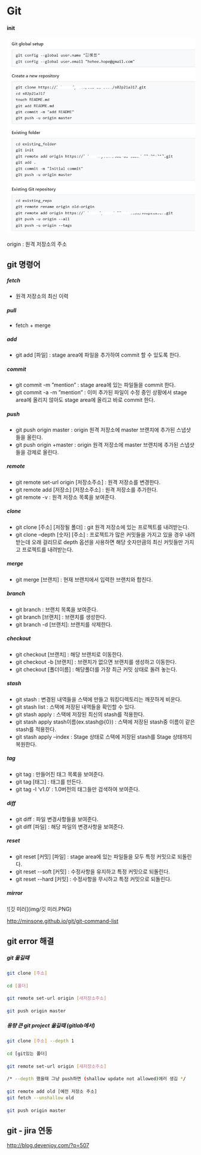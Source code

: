 # Git

#### init

![git](img/git.PNG)



origin : 원격 저장소의 주소



## git 명령어

##### fetch

- 원격 저장소의 최신 이력

##### pull

- fetch + merge

##### add

- git add [파일] : stage area에 파일을 추가하여 commit 할 수 있도록 한다.

##### commit

- git commit -m ”mention” : stage area에 있는 파일들을 commit 한다.
- git commit -a -m ”mention” : 이미 추가된 파일이 수정 중인 상황에서 stage area에 올리지 않아도 stage area에 올리고 바로 commit 한다.

##### push

- git push origin master : origin 원격 저장소에 master 브랜치에 추가된 스냅샷들을 올린다.
- git push origin +master : origin 원격 저장소에 master 브랜치에 추가된 스냅샷들을 강제로 올린다.

##### remote

- git remote set-url origin [저장소주소] : 원격 저장소를 변경한다.
- git remote add [저장소] [저장소주소] : 원격 저장소를 추가한다.
- git remote -v : 원격 저장소 목록을 보여준다.

##### clone

- git clone [주소] [저장될 폴더] : git 원격 저장소에 있는 프로젝트를 내려받는다.
- git clone –depth [숫자] [주소] : 프로젝트가 많은 커밋들을 가지고 있을 경우 내려받는데 오래 걸리므로 depth 옵션을 사용하면 해당 숫자만큼의 최신 커밋들만 가지고 프로젝트를 내려받는다.

##### merge

- git merge [브랜치] : 현재 브랜치에서 입력한 브랜치와 합친다.

##### branch

- git branch : 브랜치 목록을 보여준다.
- git branch [브랜치] : 브랜치를 생성한다.
- git branch -d [브랜치]: 브랜치를 삭제한다.

##### checkout

- git checkout [브랜치] : 해당 브랜치로 이동한다.
- git checkout -b [브랜치] : 브랜치가 없으면 브랜치를 생성하고 이동한다.
- git checkout [폴더이름] : 해당폴더를 가장 최근 커밋 상태로 돌려 놓는다.



##### stash

- git stash : 변경된 내역들을 스택에 만들고 워킹디렉토리는 깨끗하게 비운다.
- git stash list : 스택에 저장된 내역들을 확인할 수 있다.
- git stash apply : 스택에 저장된 최신의 stash를 적용한다.
- git stash apply stash이름(ex.stash@{0}) : 스택에 저장된 stash중 이름이 같은 stash를 적용한다.
- git stash apply –index : Stage 상태로 스택에 저장된 stash를 Stage 상태까지 복원한다.

##### tag

- git tag : 만들어진 태그 목록을 보여준다.
- git tag [태그] : 태그를 만든다.
- git tag -l ‘v1.0′ : 1.0버전의 태그들만 검색하여 보여준다.

##### diff

- git diff : 파일 변경사항들을 보여준다.
- git diff [파일] : 해당 파일의 변경사항을 보여준다.

##### reset

- git reset [커밋] [파일] : stage area에 있는 파일들을 모두 특정 커밋으로 되돌린다.
- git reset --soft [커밋] : 수정사항을 유지하고 특정 커밋으로 되돌린다.
- git reset --hard [커밋] : 수정사항을 무시하고 특정 커밋으로 되돌린다.



##### mirror

![깃 미러](img/깃 미러.PNG)







http://minsone.github.io/git/git-command-list



## git error 해결

##### git 옮길때

```bash
git clone [주소]

cd [폴더]

git remote set-url origin [새저장소주소]

git push origin master
```

##### 용량 큰 git project 옮길때 (gitlab에서)

```bash
git clone [주소] --depth 1

cd [git있는 폴더]

git remote set-url origin [새저장소주소]

/* --depth 했을때 그냥 push하면 (shallow update not allowed)에러 생김 */

git remote add old [예전 저장소 주소]
git fetch --unshallow old

git push origin master
```



## git - jira 연동

http://blog.devenjoy.com/?p=507